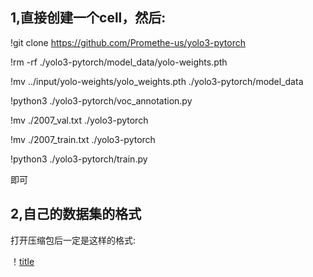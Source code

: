 ## 1,直接创建一个cell，然后:

!git clone https://github.com/Promethe-us/yolo3-pytorch

!rm -rf ./yolo3-pytorch/model_data/yolo-weights.pth

!mv ../input/yolo-weights/yolo_weights.pth ./yolo3-pytorch/model_data

!python3 ./yolo3-pytorch/voc_annotation.py

!mv ./2007_val.txt ./yolo3-pytorch

!mv ./2007_train.txt ./yolo3-pytorch

!python3  ./yolo3-pytorch/train.py

即可



## 2,自己的数据集的格式

打开压缩包后一定是这样的格式:

！[title]()

